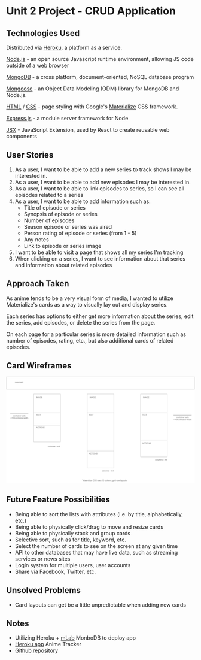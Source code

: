# Unit 2 Project - CRUD Application

## Technologies Used
Distributed via [Heroku](https://www.heroku.com), a platform as a service. 

[Node.js](https://nodejs.org/en/) - an open source Javascript runtime environment, allowing JS code outside of a web browser

[MongoDB](https://www.mongodb.com) - a cross platform, document-oriented, NoSQL database program

[Mongoose](https://www.mongoosejs.com) - an Object Data Modeling (ODM) library for MongoDB and Node.js.

[HTML](https://developer.mozilla.org/en-US/docs/Web/HTML) / [CSS](https://developer.mozilla.org/en-US/docs/Web/CSS) - page styling with Google's [Materialize](https://materializecss.com) CSS framework.

[Express.js](https://expressjs.com) - a module server framework for Node

[JSX](https://facebook.github.io/jsx/) - JavaScript Extension, used by React to create reusable web components

## User Stories
1. As a user, I want to be able to add a new series to track shows I may be interested in.
2. As a user, I want to be able to add new episodes I may be interested in.
3. As a user, I want to be able to link episodes to series, so I can see all episodes related to a series
4. As a user, I want to be able to add information such as: 
   * Title of episode or series
   * Synopsis of episode or series
   * Number of episodes
   * Season episode or series was aired
   * Person rating of episode or series (from 1 - 5)
   * Any notes
   * Link to episode or series image
5. I want to be able to visit a page that shows all my series I'm tracking
6. When clicking on a series, I want to see information about that series and information about related episodes

## Approach Taken
As anime tends to be a very visual form of media, I wanted to utilize Materialize's cards as a way to visually lay out and display series.

Each series has options to either get more information about the series, edit the series, add episodes, or delete the series from the page. 

On each page for a particular series is more detailed information such as number of episodes, rating, etc., but also additional cards of related episodes. 

## Card Wireframes
![whiteboard](whiteboard.png)

## Future Feature Possibilities
* Being able to sort the lists with attributes (i.e. by title, alphabetically, etc.)
* Being able to physically click/drag to move and resize cards
* Being able to physically stack and group cards
* Selective sort, such as for title, keyword, etc.
* Select the number of cards to see on the screen at any given time
* API to other databases that may have live data, such as streaming services or news sites
* Login system for multiple users, user accounts
* Share via Facebook, Twitter, etc.

## Unsolved Problems
* Card layouts can get be a little unpredictable when adding new cards

## Notes
* Utilizing Heroku + [mLab](https://mlab.com) MonboDB to deploy app
* [Heroku app](https://mae-unit2project.herokuapp.com/anime) Anime Tracker
* [Github repository](https://github.com/timrager/unit2project)